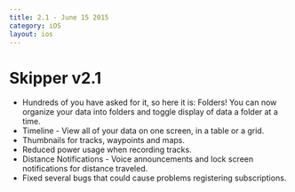 ```yaml
---
title: 2.1 - June 15 2015
category: iOS
layout: ios
---
```


# Skipper v2.1

* Hundreds of you have asked for it, so here it is: Folders! You can now organize your data into folders and toggle display of data a folder at a time.
* Timeline - View all of your data on one screen, in a table or a grid.
* Thumbnails for tracks, waypoints and maps.
* Reduced power usage when recording tracks.
* Distance Notifications - Voice announcements and lock screen notifications for distance traveled.
* Fixed several bugs that could cause problems registering subscriptions.
